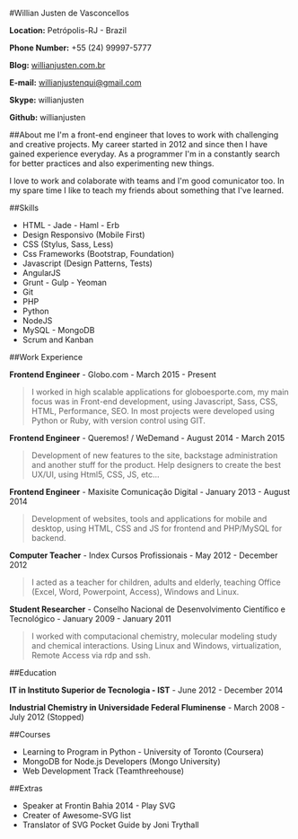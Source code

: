 #Willian Justen de Vasconcellos

**Location:** Petrópolis-RJ - Brazil

**Phone Number:** +55 (24) 99997-5777

**Blog:** [willianjusten.com.br](http://willianjusten.com.br)

**E-mail:** willianjustenqui@gmail.com

**Skype:** willianjusten

**Github:** willianjusten

##About me
I'm a front-end engineer that loves to work with challenging and creative projects. My career started in 2012 and since then I have gained experience everyday. As a programmer I'm in a constantly search for better practices and also experimenting new things.

I love to work and colaborate with teams and I'm good comunicator too. In my spare time I like to teach my friends about something that I've learned.


##Skills

* HTML - Jade - Haml - Erb
* Design Responsivo (Mobile First)
* CSS (Stylus, Sass, Less)
* Css Frameworks (Bootstrap, Foundation)
* Javascript (Design Patterns, Tests)
* AngularJS
* Grunt - Gulp - Yeoman
* Git
* PHP
* Python
* NodeJS
* MySQL - MongoDB
* Scrum and Kanban

##Work Experience

**Frontend Engineer** - Globo.com - March 2015 - Present

>I worked in high scalable applications for globoesporte.com, my main focus was in Front-end development, using Javascript, Sass, CSS, HTML, Performance, SEO. In most projects were developed using Python or Ruby, with version control using GIT.

**Frontend Engineer** - Queremos! / WeDemand - August 2014 - March 2015

> Development of new features to the site, backstage administration and another stuff for the product. Help designers to create the best UX/UI, using Html5, CSS, JS, etc...

**Frontend Engineer** - Maxisite Comunicação Digital - January 2013 - August 2014

> Development of websites, tools and applications for mobile and desktop, using HTML, CSS and JS for frontend and PHP/MySQL for backend.

**Computer Teacher** - Index Cursos Profissionais - May 2012 - December 2012

> I acted as a teacher for children, adults and elderly, teaching Office (Excel, Word, Powerpoint, Access), Windows and Linux.

**Student Researcher** - Conselho Nacional de Desenvolvimento Científico e Tecnológico - January 2009 - January 2011

> I worked with computacional chemistry, molecular modeling study and chemical interactions. Using Linux and Windows, virtualization, Remote Access via rdp and ssh.


##Education

**IT in Instituto Superior de Tecnologia - IST** - June 2012 - December 2014

**Industrial Chemistry in Universidade Federal Fluminense** - March 2008 - July 2012 (Stopped)


##Courses

* Learning to Program in Python - University of Toronto (Coursera)
* MongoDB for Node.js Developers (Mongo University)
* Web Development Track (Teamthreehouse)

##Extras

* Speaker at Frontin Bahia 2014 - Play SVG
* Creater of Awesome-SVG list
* Translator of SVG Pocket Guide by Joni Trythall






